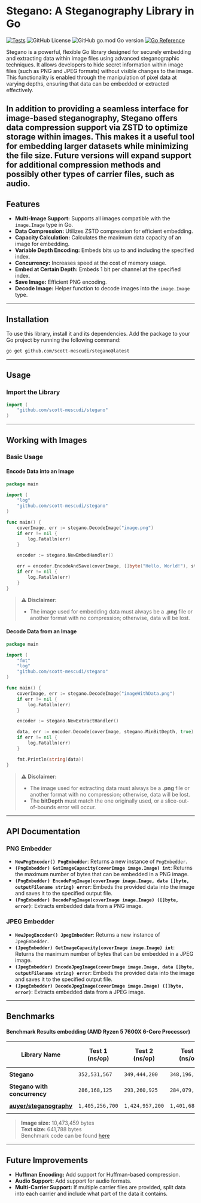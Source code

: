 # Stegano: A Steganography Library in Go

[![Tests](https://github.com/scott-mescudi/stegano/actions/workflows/go.yml/badge.svg?event=push)](https://github.com/scott-mescudi/stegano/actions/workflows/go.yml)
![GitHub License](https://img.shields.io/github/license/scott-mescudi/stegano)
![GitHub go.mod Go version](https://img.shields.io/github/go-mod/go-version/scott-mescudi/stegano)
[![Go Reference](https://pkg.go.dev/badge/github.com/scott-mescudi/stegano.svg)](https://pkg.go.dev/github.com/scott-mescudi/stegano)

Stegano is a powerful, flexible Go library designed for securely embedding and extracting data within image files using advanced steganographic techniques. It allows developers to hide secret information within image files (such as PNG and JPEG formats) without visible changes to the image. This functionality is enabled through the manipulation of pixel data at varying depths, ensuring that data can be embedded or extracted effectively.

In addition to providing a seamless interface for image-based steganography, Stegano offers data compression support via ZSTD to optimize storage within images. This makes it a useful tool for embedding larger datasets while minimizing the file size. Future versions will expand support for additional compression methods and possibly other types of carrier files, such as audio.
---

## Features

- **Multi-Image Support:** Supports all images compatible with the `image.Image` type in Go.  
- **Data Compression:** Utilizes ZSTD compression for efficient embedding.  
- **Capacity Calculation:** Calculates the maximum data capacity of an image for embedding.  
- **Variable Depth Encoding:** Embeds bits up to and including the specified index.  
- **Concurrency:** Increases speed at the cost of memory usage.  
- **Embed at Certain Depth:** Embeds 1 bit per channel at the specified index.  
- **Save Image:** Efficient PNG encoding.  
- **Decode Image:** Helper function to decode images into the `image.Image` type.  

---

## Installation

To use this library, install it and its dependencies. Add the package to your Go project by running the following command:

```bash
go get github.com/scott-mescudi/stegano@latest
```

---

## Usage

### Import the Library

```go
import (
    "github.com/scott-mescudi/stegano"
)
```

---

## Working with Images

### Basic Usage

#### Encode Data into an Image

```go
package main

import (
    "log"
    "github.com/scott-mescudi/stegano"
)

func main() {
    coverImage, err := stegano.DecodeImage("image.png")
    if err != nil {
        log.Fatalln(err)
    }

    encoder := stegano.NewEmbedHandler()

    err = encoder.EncodeAndSave(coverImage, []byte("Hello, World!"), stegano.MinBitDepth, stegano.DefaultPngOutputFile, true)
    if err != nil {
        log.Fatalln(err)
    }
}
```

> **⚠ Disclaimer:**  
> - The image used for embedding data must always be a **.png** file or another format with no compression; otherwise, data will be lost.  

#### Decode Data from an Image

```go
package main

import (
    "fmt"
    "log"
    "github.com/scott-mescudi/stegano"
)

func main() {
    coverImage, err := stegano.DecodeImage("imageWithData.png")
    if err != nil {
        log.Fatalln(err)
    }

    encoder := stegano.NewExtractHandler()

    data, err := encoder.Decode(coverImage, stegano.MinBitDepth, true)
    if err != nil {
        log.Fatalln(err)
    }

    fmt.Println(string(data))
}
```

> **⚠ Disclaimer:**  
> - The image used for extracting data must always be a **.png** file or another format with no compression; otherwise, data will be lost.  
> - The **bitDepth** must match the one originally used, or a slice-out-of-bounds error will occur.  

---

## API Documentation

### PNG Embedder

- **`NewPngEncoder() PngEmbedder`**: Returns a new instance of `PngEmbedder`.
- **`(PngEmbedder) GetImageCapacity(coverImage image.Image) int`**: Returns the maximum number of bytes that can be embedded in a PNG image.
- **`(PngEmbedder) EncodePngImage(coverImage image.Image, data []byte, outputFilename string) error`**: Embeds the provided data into the image and saves it to the specified output file.
- **`(PngEmbedder) DecodePngImage(coverImage image.Image) ([]byte, error)`**: Extracts embedded data from a PNG image.

### JPEG Embedder

- **`NewJpegEncoder() JpegEmbedder`**: Returns a new instance of `JpegEmbedder`.
- **`(JpegEmbedder) GetImageCapacity(coverImage image.Image) int`**: Returns the maximum number of bytes that can be embedded in a JPEG image.
- **`(JpegEmbedder) EncodeJpegImage(coverImage image.Image, data []byte, outputFilename string) error`**: Embeds the provided data into the image and saves it to the specified output file.
- **`(JpegEmbedder) DecodeJpegImage(coverImage image.Image) ([]byte, error)`**: Extracts embedded data from a JPEG image.

---

## Benchmarks

#### Benchmark Results embedding (AMD Ryzen 5 7600X 6-Core Processor)

| **Library Name**              | **Test 1 (ns/op)** | **Test 2 (ns/op)** | **Test 3 (ns/op)** | **Avg Time (ns/op)** | **Avg Time (ms/op)** |
|-------------------------------|--------------------|--------------------|--------------------|----------------------|----------------------|
| **Stegano**                    | `352,531,567`      | `349,444,200`      | `348,196,967`      | **`350,390,578`**    | **`350.39 ms`**      |
| **Stegano with concurrency**   | `286,168,125`      | `293,260,925`      | `284,079,175`      | **`287,169,408`**    | **`287.17 ms`**      |
| [**auyer/steganography**](https://github.com/auyer/steganography)       | `1,405,256,700`    | `1,424,957,200`    | `1,401,682,600`    | **`1,410,965,500`**  | **`1,410.97 ms`**    |

> **Image size:** 10,473,459 bytes  
> **Text size:** 641,788 bytes  
> Benchmark code can be found [here](./examples/steganobench)

---

## Future Improvements

- **Huffman Encoding:** Add support for Huffman-based compression.
- **Audio Support:** Add support for audio formats.
- **Multi-Carrier Support:** If multiple carrier files are provided, split data into each carrier and include what part of the data it contains.
